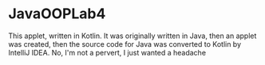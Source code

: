 # JavaOOPLab4
This applet, written in Kotlin. It was originally written in Java, then an applet was created, then the source code for Java was converted to Kotlin by IntelliJ IDEA. No, I'm not a pervert, I just wanted a headache
